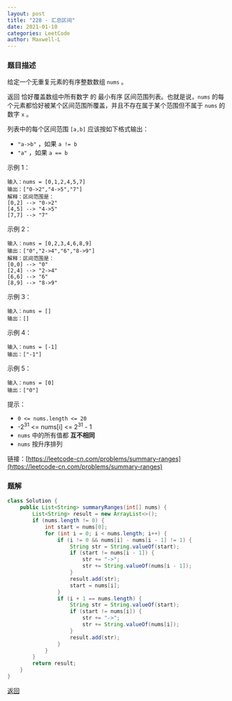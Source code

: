 ```yaml
---
layout: post
title: "228 - 汇总区间"
date: 2021-01-10
categories: LeetCode
author: Maxwell-L
---
```


### **题目描述**
给定一个无重复元素的有序整数数组 `nums` 。

返回 恰好覆盖数组中所有数字 的 最小有序 区间范围列表。也就是说，`nums` 的每个元素都恰好被某个区间范围所覆盖，并且不存在属于某个范围但不属于 `nums` 的数字 `x` 。

列表中的每个区间范围 `[a,b]` 应该按如下格式输出：
* `"a->b"` ，如果 `a != b`
* `"a"` ，如果 `a == b`
 

示例 1：
```
输入：nums = [0,1,2,4,5,7]
输出：["0->2","4->5","7"]
解释：区间范围是：
[0,2] --> "0->2"
[4,5] --> "4->5"
[7,7] --> "7"
```

示例 2：
```
输入：nums = [0,2,3,4,6,8,9]
输出：["0","2->4","6","8->9"]
解释：区间范围是：
[0,0] --> "0"
[2,4] --> "2->4"
[6,6] --> "6"
[8,9] --> "8->9"
```

示例 3：
```
输入：nums = []
输出：[]
```

示例 4：
```
输入：nums = [-1]
输出：["-1"]
```
示例 5：
```
输入：nums = [0]
输出：["0"]
```

提示：
* `0 <= nums.length <= 20`
* -2<sup>31</sup> <= nums[i] <= 2<sup>31</sup> - 1
* `nums` 中的所有值都 **互不相同**
* `nums` 按升序排列


链接：[https://leetcode-cn.com/problems/summary-ranges](https://leetcode-cn.com/problems/summary-ranges)


### **题解**
``` java
class Solution {
    public List<String> summaryRanges(int[] nums) {
        List<String> result = new ArrayList<>();
        if (nums.length != 0) {
            int start = nums[0];
            for (int i = 0; i < nums.length; i++) {
                if (i != 0 && nums[i] - nums[i - 1] != 1) {
                    String str = String.valueOf(start);
                    if (start != nums[i - 1]) {
                        str += "->";
                        str += String.valueOf(nums[i - 1]);
                    }
                    result.add(str);
                    start = nums[i];
                }
                if (i + 1 == nums.length) {
                    String str = String.valueOf(start);
                    if (start != nums[i]) {
                        str += "->";
                        str += String.valueOf(nums[i]);
                    }
                    result.add(str);
                }
            }
        }
        return result;
    }
}
```

[返回](https://maxwell-blog.cn/leetcode/2020/10/08/leetcode.html)